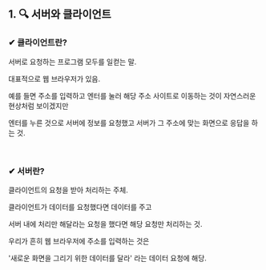 ## 1. 🔍 서버와 클라이언트

### ✔ 클라이언트란?

서버로 요청하는 프로그램 모두를 일컫는 말.

대표적으로 웹 브라우저가 있음.

예를 들면 주소를 입력하고 엔터를 눌러 해당 주소 사이트로 이동하는 것이 자연스러운 현상처럼 보이겠지만

엔터를 누른 것으로 서버에 정보를 요청했고 서버가 그 주소에 맞는 화면으로 응답을 하는 것.

<br>

### ✔ 서버란?

클라이언트의 요청을 받아 처리하는 주체.

클라이언트가 데이터를 요청했다면 데이터를 주고

서버 내에 처리만 해달라는 요청을 했다면 해당 요청만 처리하는 것.

우리가 흔히 웹 브라우저에 주소를 입력하는 것은

'새로운 화면을 그리기 위한 데이터를 달라' 라는 데이터 요청에 해당.
